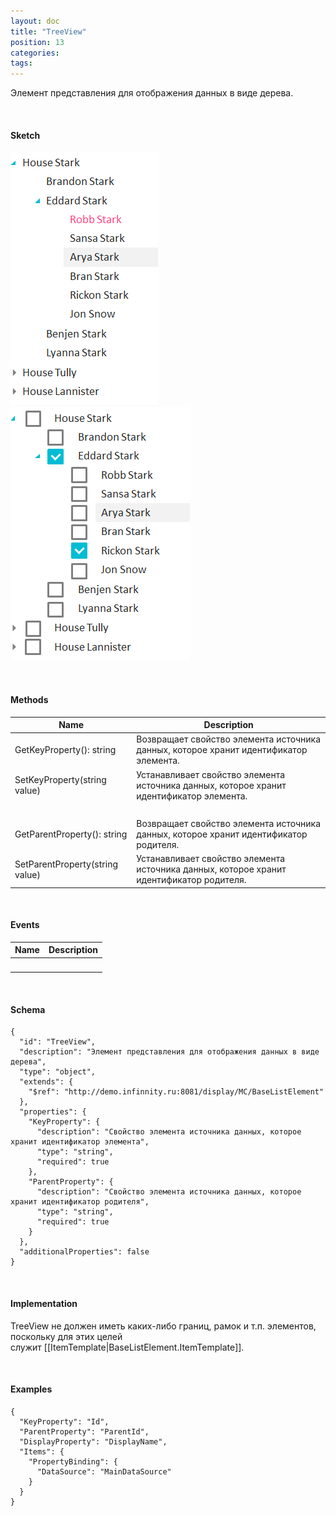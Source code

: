 ```yaml
---
layout: doc
title: "TreeView"
position: 13
categories: 
tags: 
---
```


Элемент представления для отображения данных в виде дерева.

   

#### Sketch

![](TreeView_SingleSelect.png)   ![](TreeView_MultiSelect.png)

   

#### Methods

|Name|Description|
|----|-----------|
|GetKeyProperty(): string|Возвращает свойство элемента источника данных, которое хранит идентификатор элемента.|
|SetKeyProperty(string value)|Устанавливает свойство элемента источника данных, которое хранит идентификатор элемента.|
| | |
|GetParentProperty(): string|Возвращает свойство элемента источника данных, которое хранит идентификатор родителя.|
|SetParentProperty(string value)|Устанавливает свойство элемента источника данных, которое хранит идентификатор родителя.|

   

#### Events

|Name|Description|
|----|-----------|
| | |

       

#### Schema

```
{
  "id": "TreeView",
  "description": "Элемент представления для отображения данных в виде дерева",
  "type": "object",
  "extends": {
    "$ref": "http://demo.infinnity.ru:8081/display/MC/BaseListElement"
  },
  "properties": {
    "KeyProperty": {
      "description": "Свойство элемента источника данных, которое хранит идентификатор элемента",
      "type": "string",
      "required": true
    },
    "ParentProperty": {
      "description": "Свойство элемента источника данных, которое хранит идентификатор родителя",
      "type": "string",
      "required": true
    }
  },
  "additionalProperties": false
}
```

   

#### Implementation

TreeView не должен иметь каких-либо границ, рамок и т.п. элементов, поскольку для этих целей служит [[ItemTemplate|BaseListElement.ItemTemplate]].

   

#### Examples

```
{
  "KeyProperty": "Id",
  "ParentProperty": "ParentId",
  "DisplayProperty": "DisplayName",
  "Items": {
    "PropertyBinding": {
      "DataSource": "MainDataSource"
    }
  }
}
```

 

 

